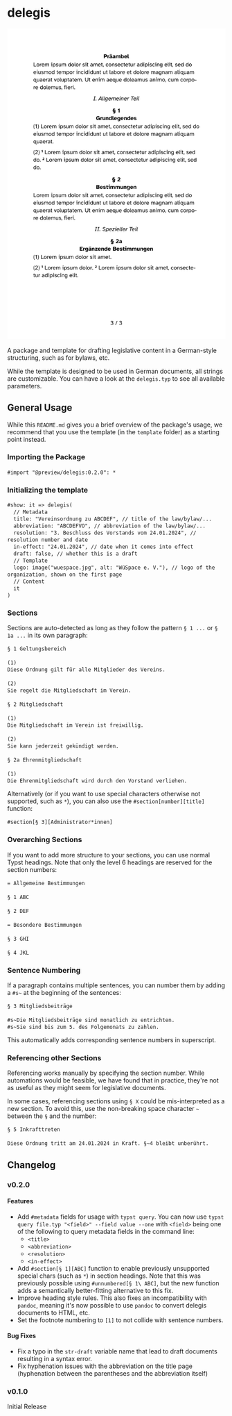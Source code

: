 # delegis

![A page containing placeholder text in a German § / (1) / Sentence Number structured way.](thumbnail.png)

A package and template for drafting legislative content in a German-style structuring, such as for bylaws, etc.

While the template is designed to be used in German documents, all strings are customizable. You can have a look at the `delegis.typ` to see all available parameters.

## General Usage

While this `README.md` gives you a brief overview of the package's usage, we recommend that you use the template (in the `template` folder) as a starting point instead.

### Importing the Package

```typst
#import "@preview/delegis:0.2.0": *
```

### Initializing the template

```typst
#show: it => delegis(
  // Metadata
  title: "Vereinsordnung zu ABCDEF", // title of the law/bylaw/...
  abbreviation: "ABCDEFVO", // abbreviation of the law/bylaw/...
  resolution: "3. Beschluss des Vorstands vom 24.01.2024", // resolution number and date
  in-effect: "24.01.2024", // date when it comes into effect
  draft: false, // whether this is a draft
  // Template
  logo: image("wuespace.jpg", alt: "WüSpace e. V."), // logo of the organization, shown on the first page
  // Content
  it
)
```

### Sections

Sections are auto-detected as long as they follow the pattern `§ 1 ...` or `§ 1a ...` in its own paragraph:

```typst
§ 1 Geltungsbereich

(1) 
Diese Ordnung gilt für alle Mitglieder des Vereins.

(2) 
Sie regelt die Mitgliedschaft im Verein.

§ 2 Mitgliedschaft

(1) 
Die Mitgliedschaft im Verein ist freiwillig.

(2) 
Sie kann jederzeit gekündigt werden.

§ 2a Ehrenmitgliedschaft

(1) 
Die Ehrenmitgliedschaft wird durch den Vorstand verliehen.
```

Alternatively (or if you want to use special characters otherwise not supported, such as `*`), you can also use the `#section[number][title]` function:

```typst
#section[§ 3][Administrator*innen]
```

### Overarching Sections

If you want to add more structure to your sections, you can use normal Typst headings. Note that only the level 6 headings are reserved for the section numbers:

```typst
= Allgemeine Bestimmungen

§ 1 ABC

§ 2 DEF

= Besondere Bestimmungen

§ 3 GHI

§ 4 JKL
```

### Sentence Numbering

If a paragraph contains multiple sentences, you can number them by adding a `#s~` at the beginning of the sentences:

```typst
§ 3 Mitgliedsbeiträge

#s~Die Mitgliedsbeiträge sind monatlich zu entrichten.
#s~Sie sind bis zum 5. des Folgemonats zu zahlen.
```

This automatically adds corresponding sentence numbers in superscript.

### Referencing other Sections

Referencing works manually by specifying the section number. While automations would be feasible, we have found that in practice, they're not as useful as they might seem for legislative documents.

In some cases, referencing sections using `§ X` could be mis-interpreted as a new section. To avoid this, use the non-breaking space character `~` between the `§` and the number:

```typst
§ 5 Inkrafttreten

Diese Ordnung tritt am 24.01.2024 in Kraft. §~4 bleibt unberührt.
```

## Changelog

### v0.2.0

#### Features
- Add `#metadata` fields for usage with `typst query`. You can now use `typst query file.typ "<field>" --field value --one` with `<field>` being one of the following to query metadata fields in the command line:
  - `<title>`
  - `<abbreviation>`
  - `<resolution>`
  - `<in-effect>`
- Add `#section[§ 1][ABC]` function to enable previously unsupported special chars (such as `*`) in section headings. Note that this was previously possible using `#unnumbered[§ 1\ ABC]`, but the new function adds a semantically better-fitting alternative to this fix.
- Improve heading style rules. This also fixes an incompatibility with `pandoc`, meaning it's now possible to use `pandoc` to convert delegis documents to HTML, etc.
- Set the footnote numbering to `[1]` to not collide with sentence numbers.
#### Bug Fixes
- Fix a typo in the `str-draft` variable name that lead to draft documents resulting in a syntax error.
- Fix hyphenation issues with the abbreviation on the title page (hyphenation between the parentheses and the abbreviation itself)

### v0.1.0

Initial Release
